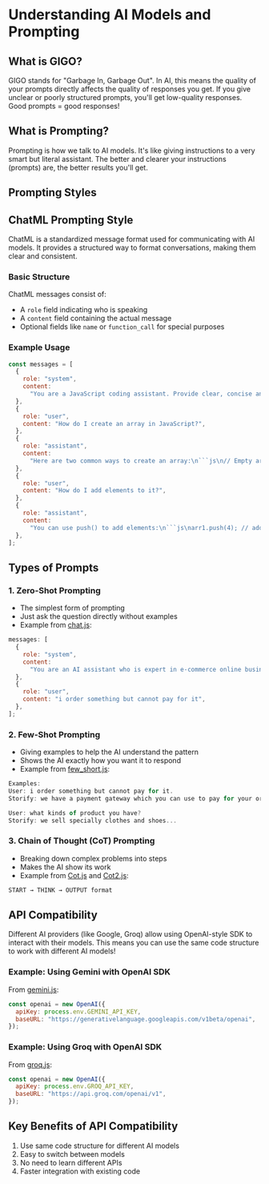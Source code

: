 # Understanding AI Models and Prompting

## What is GIGO?

GIGO stands for "Garbage In, Garbage Out". In AI, this means the quality of your prompts directly affects the quality of responses you get. If you give unclear or poorly structured prompts, you'll get low-quality responses. Good prompts = good responses!

## What is Prompting?

Prompting is how we talk to AI models. It's like giving instructions to a very smart but literal assistant. The better and clearer your instructions (prompts) are, the better results you'll get.

## Prompting Styles

## ChatML Prompting Style

ChatML is a standardized message format used for communicating with AI models. It provides a structured way to format conversations, making them clear and consistent.

### Basic Structure

ChatML messages consist of:

- A `role` field indicating who is speaking
- A `content` field containing the actual message
- Optional fields like `name` or `function_call` for special purposes

### Example Usage

````javascript
const messages = [
  {
    role: "system",
    content:
      "You are a JavaScript coding assistant. Provide clear, concise answers with code examples.",
  },
  {
    role: "user",
    content: "How do I create an array in JavaScript?",
  },
  {
    role: "assistant",
    content:
      "Here are two common ways to create an array:\n```js\n// Empty array using literals\nlet arr1 = [];\n\n// Array with elements\nlet arr2 = [1, 2, 3];\n```",
  },
  {
    role: "user",
    content: "How do I add elements to it?",
  },
  {
    role: "assistant",
    content:
      "You can use push() to add elements:\n```js\narr1.push(4); // adds to end\n```",
  },
];
````

## Types of Prompts

### 1. Zero-Shot Prompting

- The simplest form of prompting
- Just ask the question directly without examples
- Example from [chat.js](chat.js):

```javascript
messages: [
  {
    role: "system",
    content:
      "You are an AI assistant who is expert in e-commerce online business...",
  },
  {
    role: "user",
    content: "i order something but cannot pay for it",
  },
];
```

### 2. Few-Shot Prompting

- Giving examples to help the AI understand the pattern
- Shows the AI exactly how you want it to respond
- Example from [few_short.js](few_short.js):

```javascript
Examples:
User: i order something but cannot pay for it.
Storify: we have a payment gateway which you can use to pay for your order.

User: what kinds of product you have?
Storify: we sell specially clothes and shoes...
```

### 3. Chain of Thought (CoT) Prompting

- Breaking down complex problems into steps
- Makes the AI show its work
- Example from [Cot.js](Cot.js) and [Cot2.js](Cot2.js):

```javascript
START → THINK → OUTPUT format
```

## API Compatibility

Different AI providers (like Google, Groq) allow using OpenAI-style SDK to interact with their models. This means you can use the same code structure to work with different AI models!

### Example: Using Gemini with OpenAI SDK

From [gemini.js](gemini.js):

```javascript
const openai = new OpenAI({
  apiKey: process.env.GEMINI_API_KEY,
  baseURL: "https://generativelanguage.googleapis.com/v1beta/openai",
});
```

### Example: Using Groq with OpenAI SDK

From [groq.js](groq.js):

```javascript
const openai = new OpenAI({
  apiKey: process.env.GROQ_API_KEY,
  baseURL: "https://api.groq.com/openai/v1",
});
```

## Key Benefits of API Compatibility

1. Use same code structure for different AI models
2. Easy to switch between models
3. No need to learn different APIs
4. Faster integration with existing code
